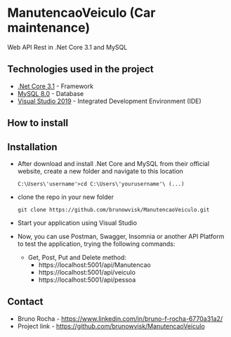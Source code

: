 # ManutencaoVeiculo (Car maintenance)
Web API Rest in .Net Core 3.1 and MySQL

## Technologies used in the project

- [.Net Core 3.1](https://dotnet.microsoft.com/en-us/download) - Framework
- [MySQL 8.0](https://www.mysql.com/downloads/) - Database
- [Visual Studio 2019](https://visualstudio.microsoft.com/pt-br/downloads/) - Integrated Development Environment (IDE)

## How to install

## Installation

- After download and install .Net Core and MySQL from their official website, create a new folder and navigate to this location
    ```
    C:\Users\'username'>cd C:\Users\'yourusername'\ (...)
    ```
- clone the repo in your new folder
    ```
    git clone https://github.com/brunowvisk/ManutencaoVeiculo.git
    ```
- Start your application using Visual Studio

- Now, you can use Postman, Swagger, Insomnia or another API Platform to test the application, trying the following commands:
    - Get, Post, Put and Delete method: 
        - https://localhost:5001/api/Manutencao
        - https://localhost:5001/api/veiculo
        - https://localhost:5001/api/pessoa

## Contact

- Bruno Rocha - https://www.linkedin.com/in/bruno-f-rocha-6770a31a2/
- Project link - https://github.com/brunowvisk/ManutencaoVeiculo
